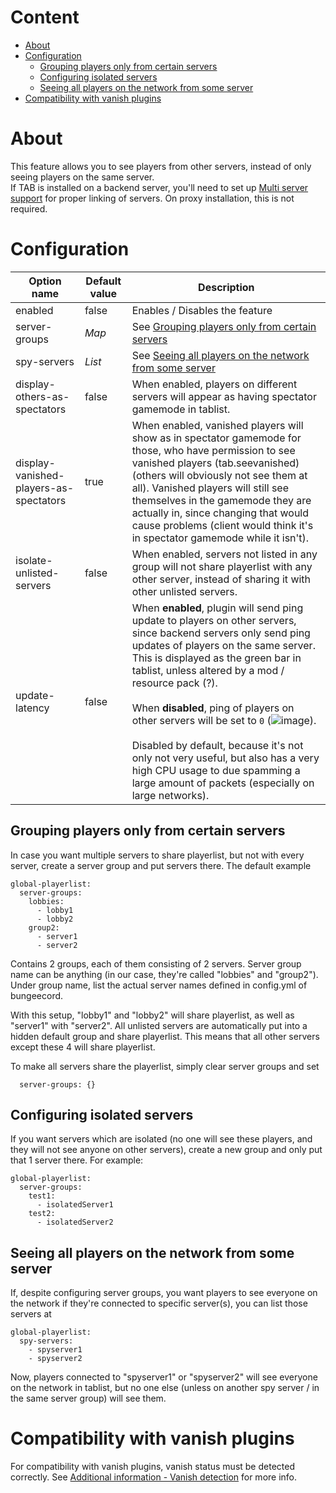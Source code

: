 # Content
* [About](#about)
* [Configuration](#configuration)
  * [Grouping players only from certain servers](#grouping-players-only-from-certain-servers)
  * [Configuring isolated servers](#configuring-isolated-servers)
  * [Seeing all players on the network from some server](#seeing-all-players-on-the-network-from-some-server)
* [Compatibility with vanish plugins](#compatibility-with-vanish-plugins)

# About
This feature allows you to see players from other servers, instead of only seeing players on the same server.  
If TAB is installed on a backend server, you'll need to set up [Multi server support](https://github.com/NEZNAMY/TAB/wiki/Feature-guide:-Multi-server-support) for proper linking of servers. On proxy installation, this is not required.

# Configuration
| Option name                            | Default value | Description                                                                                                                                                                                                                                                                                                                                                                                                                                                                                                                                                                                                                                      |
|----------------------------------------|---------------|--------------------------------------------------------------------------------------------------------------------------------------------------------------------------------------------------------------------------------------------------------------------------------------------------------------------------------------------------------------------------------------------------------------------------------------------------------------------------------------------------------------------------------------------------------------------------------------------------------------------------------------------------|
| enabled                                | false         | Enables / Disables the feature                                                                                                                                                                                                                                                                                                                                                                                                                                                                                                                                                                                                                   |
| server-groups                          | *Map*         | See [Grouping players only from certain servers](#grouping-players-only-from-certain-servers)                                                                                                                                                                                                                                                                                                                                                                                                                                                                                                                                                    |
| spy-servers                            | *List*        | See [Seeing all players on the network from some server](#seeing-all-players-on-the-network-from-some-server)                                                                                                                                                                                                                                                                                                                                                                                                                                                                                                                                    |
| display-others-as-spectators           | false         | When enabled, players on different servers will appear as having spectator gamemode in tablist.                                                                                                                                                                                                                                                                                                                                                                                                                                                                                                                                                  |
| display-vanished-players-as-spectators | true          | When enabled, vanished players will show as in spectator gamemode for those, who have permission to see vanished players (tab.seevanished) (others will obviously not see them at all). Vanished players will still see themselves in the gamemode they are actually in, since changing that would cause problems (client would think it's in spectator gamemode while it isn't).                                                                                                                                                                                                                                                                |
| isolate-unlisted-servers               | false         | When enabled, servers not listed in any group will not share playerlist with any other server, instead of sharing it with other unlisted servers.                                                                                                                                                                                                                                                                                                                                                                                                                                                                                                |
| update-latency                         | false         | When **enabled**, plugin will send ping update to players on other servers, since backend servers only send ping updates of players on the same server. This is displayed as the green bar in tablist, unless altered by a mod / resource pack (?). <br /> <br />When **disabled**, ping of players on other servers will be set to `0` (![image](https://user-images.githubusercontent.com/6338394/179717531-3c6409b6-6bf8-41c1-a150-ce0ed615e5a5.png)).  <br /> <br />Disabled by default, because it's not only not very useful, but also has a very high CPU usage to due spamming a large amount of packets (especially on large networks). |

## Grouping players only from certain servers
In case you want multiple servers to share playerlist,
but not with every server, create a server group and put servers there.
The default example
```
global-playerlist:
  server-groups:
    lobbies:
      - lobby1
      - lobby2
    group2:
      - server1
      - server2
```
Contains 2 groups, each of them consisting of 2 servers.
Server group name can be anything (in our case, they're called "lobbies" and "group2").
Under group name, list the actual server names defined in config.yml of bungeecord.

With this setup, "lobby1" and "lobby2" will share playerlist, as well as "server1" with "server2". All unlisted servers are automatically put into a hidden default group and share playerlist. This means that all other servers except these 4 will share playerlist.

To make all servers share the playerlist, simply clear server groups and set
```
  server-groups: {}
```

## Configuring isolated servers
If you want servers which are isolated (no one will see these players, and they will not see anyone on other servers),
create a new group and only put that 1 server there.
For example:
```
global-playerlist:
  server-groups:
    test1:
      - isolatedServer1
    test2:
      - isolatedServer2
```

## Seeing all players on the network from some server
If, despite configuring server groups,
you want players to see everyone on the network if they're connected to specific server(s),
you can list those servers at
```
global-playerlist:
  spy-servers:
    - spyserver1
    - spyserver2
```
Now, players connected to "spyserver1" or "spyserver2" will see everyone on the network in tablist, but no one else (unless on another spy server / in the same server group) will see them.

# Compatibility with vanish plugins
For compatibility with vanish plugins, vanish status must be detected correctly. See [Additional information - Vanish detection](https://github.com/NEZNAMY/TAB/wiki/Additional-information#vanish-detection) for more info.